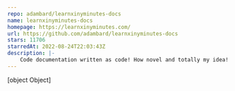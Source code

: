 ```yaml
---
repo: adambard/learnxinyminutes-docs
name: learnxinyminutes-docs
homepage: https://learnxinyminutes.com/
url: https://github.com/adambard/learnxinyminutes-docs
stars: 11706
starredAt: 2022-08-24T22:03:43Z
description: |-
    Code documentation written as code! How novel and totally my idea!
---
```


[object Object]
